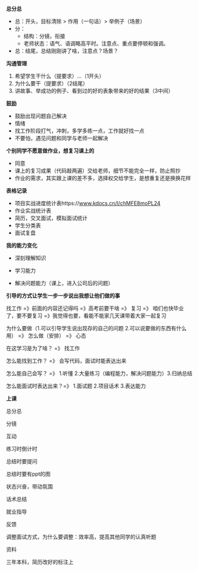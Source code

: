 **总分总**

* 总：开头，目标清除 > 作用（一句话）> 举例子（场景）
* 分：
  * 结构：分镜，衔接
  * 老师状态：语气、语调略高平时。注意点、重点要停顿和强调。
* 总：结尾，总结刚刚讲了啥，注意点？场景？

**沟通管理**

1. 希望学生干什么（提要求）...（1开头）
2. 为什么要干（提要求）（2结尾）
3. 讲故事、举成功的例子、看到过的好的表象带来的好的结果（3中间）

**鼓励**

* 鼓励出现问题自己解决
* 情绪
* 找工作阶段打气，冲刺，多学多练一点，工作就好找一点
* 不要怕，遇见问题和同学与老师一起解决

**个别同学不愿意做作业，想复习课上的**

* 同意
* 课上的复习成果（代码敲两遍）交给老师，细节不能完全一样，防止照抄
* 作业的需求，其实跟上课的差不多，选择权交给学生，是想重复还是换换花样

**表格记录**

* 项目实战进度统计表https://www.kdocs.cn/l/chMFE8moPL24
* 作业实战统计表
* 简历，交叉面试，模拟面试统计
* 学生分类表
* 面试复盘

**我的能力变化**

* 深刻理解知识

* 学习能力

* 解决问题能力（课上，进入公司后的问题）

**引导的方式让学生一步一步说出我想让他们做的事**

找工作 =》前面的内容还记得吗 =》高考前要干啥 =》 复习 =》 咱们也快毕业了，要不要复习 =》我觉得也要，看能不能家几天课带着大家一起复习

为什么要做（1.可以引导学生说出现存的自己的问题 2.可以说要做的东西有什么用） =》 怎么做（安排） =》 心态

在这学习是为了啥？ =》 找工作

怎么能找到工作？ =》 会写代码，面试时能表达出来

怎么能自己会写？ =》 1.听懂  2.大量练习（编程能力，解决问题能力）3.归纳总结

怎么能面试时表达出来？=》 1.面试题 2.项目话术 3.表达能力

**上课**

总分总

分镜

互动

练习时倒计时

总结时要提问

总结时要有ppt的图

状态兴奋，带动氛围

话术总结

就业指导

反馈

调整面试方式，为什么要调整：效率高，提高其他同学的认真听题

资料

三年本科，简历改好的标注上
